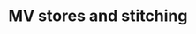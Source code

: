 ---
title: "MV stores and stitching"
url: /thiruvananthapuram/mv-stores-and-stitching/
shop: tailor
---